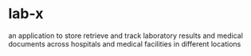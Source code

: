 # lab-x
an application to store retrieve and track laboratory results and medical documents across hospitals and medical facilities in different locations
